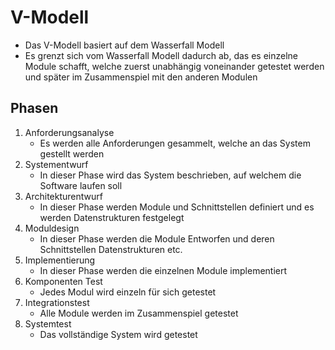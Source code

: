 # V-Modell
- Das V-Modell basiert auf dem Wasserfall Modell
- Es grenzt sich vom Wasserfall Modell dadurch ab, das es einzelne Module schafft, welche zuerst unabhängig voneinander getestet werden und später im Zusammenspiel mit den anderen Modulen

## Phasen
1. Anforderungsanalyse
    - Es werden alle Anforderungen gesammelt, welche an das System gestellt werden
2. Systementwurf
    - In dieser Phase wird das System beschrieben, auf welchem die Software laufen soll
3. Architekturentwurf
    - In dieser Phase werden Module und Schnittstellen definiert und es werden Datenstrukturen festgelegt
4. Moduldesign
    - In dieser Phase werden die Module Entworfen und deren Schnittstellen Datenstrukturen etc.
5. Implementierung
    - In dieser Phase werden die einzelnen Module implementiert
6. Komponenten Test
    - Jedes Modul wird einzeln für sich getestet
7. Integrationstest
    - Alle Module werden im Zusammenspiel getestet
8. Systemtest
    - Das vollständige System wird getestet